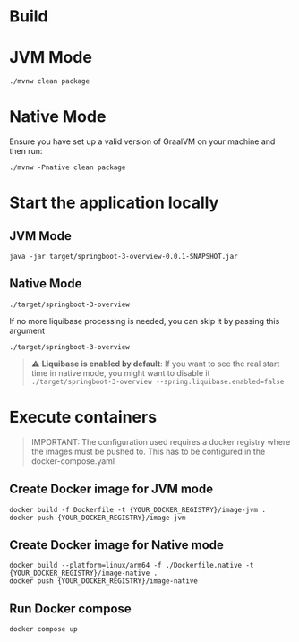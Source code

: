 # Build

# JVM Mode
```
./mvnw clean package
```

# Native Mode
Ensure you have set up a valid version of GraalVM on your machine and then run:
```
./mvnw -Pnative clean package
```

# Start the application locally

## JVM Mode
```
java -jar target/springboot-3-overview-0.0.1-SNAPSHOT.jar
```

## Native Mode
```
./target/springboot-3-overview
```
If no more liquibase processing is needed, you can skip it by passing this argument
```
./target/springboot-3-overview
```
> :warning: **Liquibase is enabled by default**: If you want to see the real start time in native mode, you might want to disable it
> ```./target/springboot-3-overview --spring.liquibase.enabled=false```

# Execute containers

> IMPORTANT: The configuration used requires a docker registry where the images must be pushed to. This has to 
> be configured in the docker-compose.yaml

## Create Docker image for JVM mode
```
docker build -f Dockerfile -t {YOUR_DOCKER_REGISTRY}/image-jvm .
docker push {YOUR_DOCKER_REGISTRY}/image-jvm
```

## Create Docker image for Native mode
```
docker build --platform=linux/arm64 -f ./Dockerfile.native -t {YOUR_DOCKER_REGISTRY}/image-native .
docker push {YOUR_DOCKER_REGISTRY}/image-native
```

## Run Docker compose
```
docker compose up
```